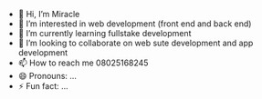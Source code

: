 - 👋 Hi, I’m Miracle
- 👀 I’m interested in web development (front end and back end)
- 🌱 I’m currently learning fullstake development 
- 💞️ I’m looking to collaborate on web sute development and app development
- 📫 How to reach me 08025168245
- 😄 Pronouns: ...
- ⚡ Fun fact: ...

<!---
Formidable5/Formidable5 is a ✨ special ✨ repository because its `README.md` (this file) appears on your GitHub profile.
You can click the Preview link to take a look at your changes.
--->
